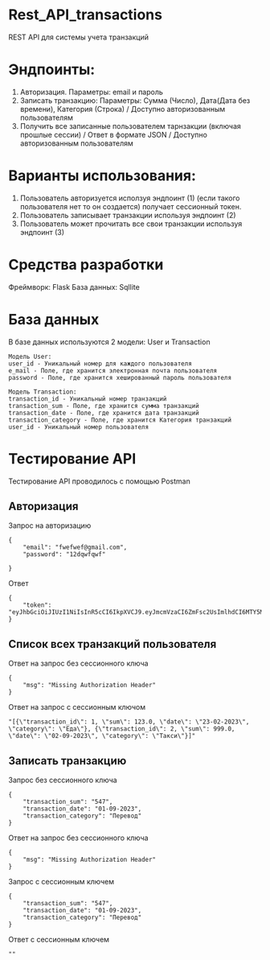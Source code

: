 # Rest_API_transactions

REST API для системы учета транзакций

# Эндпоинты:
1) Авторизация. Параметры: email и пароль
2) Записать транзакцию: Параметры: Сумма (Число), Дата(Дата без времени), Категория (Строка) /  Доступно авторизованным пользователям
3) Получить все записанные пользователем тарнзакции (включая прошлые сессии) / Ответ в формате JSON / Доступно авторизованным пользователям

# Варианты использования:
1) Пользователь авторизуется исползуя эндпоинт (1) (если такого пользователя нет то он создается) получает сессионный токен.
2) Пользователь записывает транзакции используя эндпоинт (2)
3) Пользователь может прочитать все свои транзакции используя эндпоинт (3)

# Средства разработки
Фреймворк: Flask
База данных: Sqllite

# База данных
В базе данных используются 2 модели: User и Transaction
```
Модель User:
user_id - Уникальный номер для каждого пользователя
e_mail - Поле, где хранится электронная почта пользователя
password - Поле, где хранится хешированный пароль пользователя
```

```
Модель Transaction:
transaction_id - Уникальный номер транзакций 
transaction_sum - Поле, где хранится сумма транзакций
transaction_date - Поле, где хранится дата транзакций
transaction_category - Поле, где хранится Категория транзакций
user_id - Уникальный номер пользователя
```

# Тестирование API
Тестирование API проводилось с помощью Postman

## Авторизация
Запрос на авторизацию
```
{
    "email": "fwefwef@gmail.com",
    "password": "12dqwfqwf"

}
```
Ответ
```
{
    "token": "eyJhbGciOiJIUzI1NiIsInR5cCI6IkpXVCJ9.eyJmcmVzaCI6ZmFsc2UsImlhdCI6MTY5MzY0ODc3MywianRpIjoiZmIyY2MyMDQtYjEwMS00MDY2LTkyYTgtYmIxYWI1ODIwMDE2IiwidHlwZSI6ImFjY2VzcyIsInN1YiI6IjEiLCJuYmYiOjE2OTM2NDg3NzMsImV4cCI6MTY5NDI1MzU3M30.lKlQrRIQh41Mi190jLwX8k4jAtaxsh3J5zU3xqafz9E"
}
```
## Список всех транзакций пользователя
Ответ на запрос без сессионного ключа
```
{
    "msg": "Missing Authorization Header"
}
```
Ответ на запрос с сессионным ключом
```
"[{\"transaction_id\": 1, \"sum\": 123.0, \"date\": \"23-02-2023\", \"category\": \"Еда\"}, {\"transaction_id\": 2, \"sum\": 999.0, \"date\": \"02-09-2023\", \"category\": \"Такси\"}]"
```

## Записать транзакцию
Запрос без сессионного ключа
```
{
    "transaction_sum": "547",
    "transaction_date": "01-09-2023",
    "transaction_category": "Перевод"
}
```
Ответ на запрос без сессионного ключа
```
{
    "msg": "Missing Authorization Header"
}
```
Запрос с сессионным ключем
```
{
    "transaction_sum": "547",
    "transaction_date": "01-09-2023",
    "transaction_category": "Перевод"
}
```
Ответ с сессионным ключем
```
""
```


